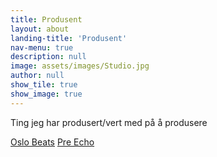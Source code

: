 ```yaml
---
title: Produsent
layout: about
landing-title: 'Produsent'
nav-menu: true
description: null
image: assets/images/Studio.jpg
author: null
show_tile: true
show_image: true
---
```



Ting jeg har produsert/vert med på å produsere

[Oslo Beats](https://open.spotify.com/album/4BW6pVE2pOTb6P95uGin4q?si=ZCgsaoHiR-SZJOz2WomllQ)
[Pre Echo](https://open.spotify.com/album/6Ys9YB3NT65fdqwMryC3XK?si=X37WIj0NRkucPGNq1OuOGA)
